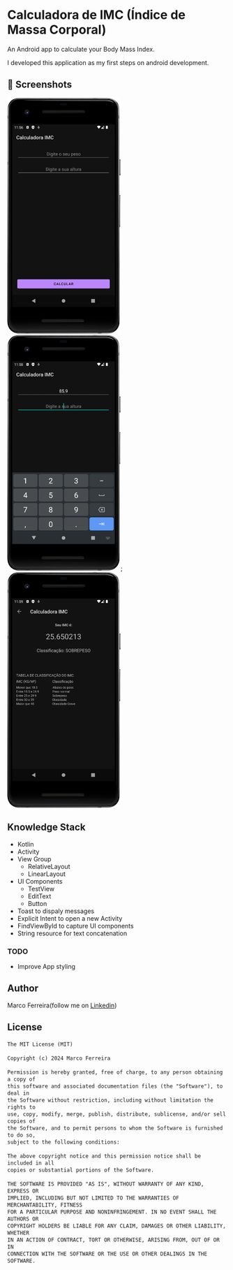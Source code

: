 
# Calculadora de IMC (Índice de Massa Corporal)
An Android app to calculate your Body Mass Index.

I developed this application as my first steps on android development. 

## :camera_flash: Screenshots
<!-- You can add more screenshots here if you like -->
<img src="/result/initialScreen.png" width="260">&emsp;<img src="/result/NumericKeyboard.png" width="260">;<img src="/result/result.png" width="260">

## Knowledge Stack
* Kotlin
* Activity
* View Group
	- RelativeLayout
	- LinearLayout
* UI Components
	- TestView
	- EditText
	- Button
* Toast to dispaly messages
* Explicit Intent to open a new Activity
* FindViewById to capture UI components
* String resource for text concatenation

### TODO
* Improve App styling

## Author
Marco Ferreira(follow me on [Linkedin](https://www.linkedin.com/in/marco-ferreira-01854013/))

## License
```
The MIT License (MIT)

Copyright (c) 2024 Marco Ferreira

Permission is hereby granted, free of charge, to any person obtaining a copy of
this software and associated documentation files (the "Software"), to deal in
the Software without restriction, including without limitation the rights to
use, copy, modify, merge, publish, distribute, sublicense, and/or sell copies of
the Software, and to permit persons to whom the Software is furnished to do so,
subject to the following conditions:

The above copyright notice and this permission notice shall be included in all
copies or substantial portions of the Software.

THE SOFTWARE IS PROVIDED "AS IS", WITHOUT WARRANTY OF ANY KIND, EXPRESS OR
IMPLIED, INCLUDING BUT NOT LIMITED TO THE WARRANTIES OF MERCHANTABILITY, FITNESS
FOR A PARTICULAR PURPOSE AND NONINFRINGEMENT. IN NO EVENT SHALL THE AUTHORS OR
COPYRIGHT HOLDERS BE LIABLE FOR ANY CLAIM, DAMAGES OR OTHER LIABILITY, WHETHER
IN AN ACTION OF CONTRACT, TORT OR OTHERWISE, ARISING FROM, OUT OF OR IN
CONNECTION WITH THE SOFTWARE OR THE USE OR OTHER DEALINGS IN THE SOFTWARE.
```
